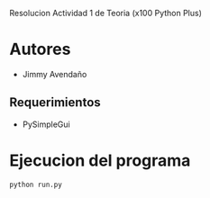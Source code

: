 Resolucion Actividad 1 de Teoria (x100 Python Plus)

# Autores

- Jimmy Avendaño

## Requerimientos

- PySimpleGui

# Ejecucion del programa

```python
python run.py
```
